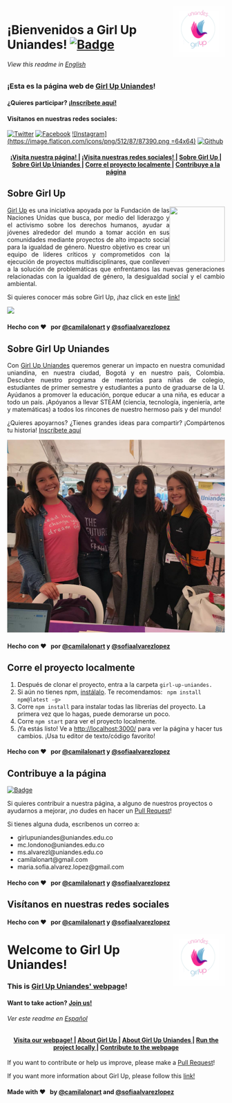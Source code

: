 <img src="girl-up-uniandes/images/LogoGirlUp.jpeg" align="right" height="120" width="120"/>  

# ¡Bienvenidos a Girl Up Uniandes! [![Badge](https://github.com/ellerbrock/open-source-badges/blob/master/badges/open-source-v1/open-source.svg)](https://github.com/GirlUp-Uniandes)
###### View this readme in [English](#welcome-to-girl-up-uniandes)
### ¡Esta es la página web de [Girl Up Uniandes](https://girlup-uniandes.github.io/)!
#### ¿Quieres participar? [¡Inscríbete aquí!](https://forms.office.com/Pages/ResponsePage.aspx?id=fAS9-kj_KkmLu4-Yufucynr0Ske4AbBPrSHUPJVzvD9UNzY2UUxMWkRISEVLN0dHMkRCVDZOWjNYSS4u)
#### Visítanos en nuestras redes sociales: 
[![Twitter](http://i.imgur.com/wWzX9uB.png)](http://www.twitter.com/)
[![Facebook](http://i.imgur.com/fep1WsG.png)](https://www.facebook.com/Girl-Up-Uniandes-804056183317181)
[![Instagram](https://image.flaticon.com/icons/png/512/87/87390.png =64x64)](https://www.instagram.com/girlupuniandes/)
[![Github](http://i.imgur.com/9I6NRUm.png)](https://github.com/GirlUp-Uniandes/)

<div align="center"><a name="menu"></a>
  <h4>
    <a href="https://girlup-uniandes.github.io/">
      ¡Visita nuestra página!
    </a>
    <span> | </span>
    <a href="#redes-sociales-es">
      ¡Visita nuestras redes sociales!
    </a>
    <span> | </span>
    <a href=#girl-up-es>
      Sobre Girl Up
    </a>
    <span> | </span>
    <a href=#girl-up-uniandes-es>
      Sobre Girl Up Uniandes
    </a>
    <span> | </span>
    <a href=#run-es>
      Corre el proyecto localmente
    </a>
   <span> | </span>
    <a href=#contribuye-es>
      Contribuye a la página
    </a>
  </h4>
</div>

<h2 name="girl-up-es"> Sobre Girl Up </h2>
<img src="https://chscourier.com/wp-content/uploads/2013/03/jan-girl-up-org.jpg" align="right" height="128" width="128"/>  
 <p align="justify"> <a href="https://girlup.org/">Girl Up</a> es una iniciativa apoyada por la Fundación de las Naciones Unidas que busca, por medio del liderazgo y el activismo sobre los derechos humanos, ayudar a jóvenes alrededor del mundo a tomar acción en sus comunidades mediante proyectos de alto impacto social para la igualdad de género. Nuestro objetivo es crear un equipo de líderes críticos y comprometidos con la ejecución de proyectos multidisciplinares, que conlleven a la solución de problemáticas que enfrentamos las nuevas generaciones relacionadas con la igualdad de género, la desigualdad social y el cambio ambiental. </p>
  <p>Si quieres conocer más sobre Girl Up, ¡haz click en este <a href="https://girlup.org/">link!</a></p>
 <img src="https://media-exp1.licdn.com/dms/image/C4D1BAQGwji5VUxmu_A/company-background_10000/0?e=2159024400&v=beta&t=zEDB4Ncq5L6ND8aX9P94NxTU9ym0Ls3nh0svQf_lKic" />

#### Hecho con :heart: &nbsp; por [@camilalonart](https://github.com/camilalonart) y [@sofiaalvarezlopez](https://github.com/sofiaalvarezlopez)

 <h2 name="girl-up-uniandes-es"> Sobre Girl Up Uniandes</h2>
 <p align="justify">Con <a href="https://girlup-uniandes.github.io//">Girl Up Uniandes</a> queremos generar un impacto en nuestra comunidad uniandina, en nuestra ciudad, Bogotá y en nuestro país, Colombia. Descubre nuestro programa de mentorías para niñas de colegio, estudiantes de primer semestre y estudiantes a punto de graduarse de la U. Ayúdanos a promover la educación, porque educar a una niña, es educar a todo un país. ¡Apóyanos a llevar STEAM (ciencia, tecnología, ingeniería, arte y matemáticas) a todos los rincones de nuestro hermoso país y del mundo! </p>
 <p align="justify">¿Quieres apoyarnos? ¿Tienes grandes ideas para compartir? ¡Compártenos tu historia! <a href="https://forms.office.com/Pages/ResponsePage.aspx?id=fAS9-kj_KkmLu4-Yufucynr0Ske4AbBPrSHUPJVzvD9UNzY2UUxMWkRISEVLN0dHMkRCVDZOWjNYSS4u">Inscríbete aquí</a></p>
<img src="girl-up-uniandes/images/InduccionGirlUp.jpg" />

#### Hecho con :heart: &nbsp; por [@camilalonart](https://github.com/camilalonart) y [@sofiaalvarezlopez](https://github.com/sofiaalvarezlopez)

<h2 name="run-es">Corre el proyecto localmente</h2>
<ol>
  <li>Después de clonar el proyecto, entra a la carpeta <code>girl-up-uniandes.</code></li>
  <li>Si aún no tienes npm, <a href="https://www.npmjs.com/get-npm">instálalo</a>. Te recomendamos: <code> npm install npm@latest -g></code></li>
  <li>Corre <code>npm install</code> para instalar todas las librerías del proyecto. La primera vez que lo hagas, puede demorarse un poco.</li>
  <li>Corre <code>npm start</code> para ver el proyecto localmente.</li>
  <li>¡Ya estás listo! Ve a <a href="http://localhost:3000/">http://localhost:3000/</a> para ver la página y hacer tus cambios. ¡Usa tu editor de texto/código favorito!</li>
</ol>

#### Hecho con :heart: &nbsp; por [@camilalonart](https://github.com/camilalonart) y [@sofiaalvarezlopez](https://github.com/sofiaalvarezlopez)

<h2 name="contribuye-es">Contribuye a la página</h2> 

[![Badge](https://github.com/ellerbrock/open-source-badges/blob/master/badges/open-source-v1/open-source.svg)](https://github.com/GirlUp-Uniandes)

<p>Si quieres contribuir a nuestra página, a alguno de nuestros proyectos o ayudarnos a mejorar, ¡no dudes en hacer un <a href="https://github.com/GirlUp-Uniandes/GirlUp-Uniandes.github.io/pulls">Pull Request</a>!</p> 
<p>Si tienes alguna duda, escríbenos un correo a:</p>
<ul>
  <li>girlupuniandes@uniandes.edu.co</li>
  <li>mc.londono@uniandes.edu.co</li>
  <li>ms.alvarezl@uniandes.edu.co</li>
  <li>camilalonart@gmail.com</li>
  <li>maria.sofia.alvarez.lopez@gmail.com</li>
</ul>

#### Hecho con :heart: &nbsp; por [@camilalonart](https://github.com/camilalonart) y [@sofiaalvarezlopez](https://github.com/sofiaalvarezlopez)

<h2 name="redes-sociales-es">Visítanos en nuestras redes sociales</h2>

#### Hecho con :heart: &nbsp; por [@camilalonart](https://github.com/camilalonart) y [@sofiaalvarezlopez](https://github.com/sofiaalvarezlopez)

<img src="girl-up-uniandes/images/LogoGirlUp.jpeg" align="right" height="120" width="120"/>  

# Welcome to Girl Up Uniandes!

### This is [Girl Up Uniandes' webpage](https://girlup-uniandes.github.io/)!
#### Want to take action? [Join us!](https://forms.office.com/Pages/ResponsePage.aspx?id=fAS9-kj_KkmLu4-Yufucynr0Ske4AbBPrSHUPJVzvD9UNzY2UUxMWkRISEVLN0dHMkRCVDZOWjNYSS4u)
###### Ver este readme en [Español](#bienvenidos-a-girl-up-uniandes)

<div align="center"><a name="menu"></a>
  <h4>
    <a href="https://girlup-uniandes.github.io/">
      Visita our webpage!
    </a>
    <span> | </span>
    <a href="https://www.vCloudInfo.com/tag/iot">
      About Girl Up
    </a>
    <span> | </span>
    <a href="https://github.com/CCOSTAN/Home-AssistantConfig#devices">
      About Girl Up Uniandes
    </a>
    <span> | </span>
    <a href="https://github.com/CCOSTAN/Home-AssistantConfig/issues?q=is%3Aissue+is%3Aopen+sort%3Aupdated-desc">
      Run the project locally
    </a>
   <span> | </span>
    <a href="https://github.com/CCOSTAN/Home-AssistantConfig/issues?q=is%3Aissue+is%3Aopen+sort%3Aupdated-desc">
      Contribute to the webpage
    </a>
  </h4>
</div>


If you want to contribute or help us improve, please make a [Pull Request](https://github.com/GirlUp-Uniandes/GirlUp-Uniandes.github.io/pulls)!

If you want more information about Girl Up, please follow this [link!](https://girlup.org/)

#### Made with :heart: &nbsp; by [@camilalonart](https://github.com/camilalonart) and [@sofiaalvarezlopez](https://github.com/sofiaalvarezlopez)

